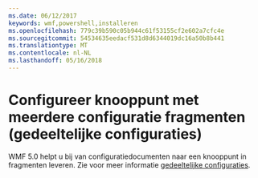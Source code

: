 ```yaml
---
ms.date: 06/12/2017
keywords: wmf,powershell,installeren
ms.openlocfilehash: 779c39b590c05b944c61f53155cf2e602a7cfc4e
ms.sourcegitcommit: 54534635eedacf531d8d6344019dc16a50b8b441
ms.translationtype: MT
ms.contentlocale: nl-NL
ms.lasthandoff: 05/16/2018
---
```

# <a name="configure-node-with-multiple-configuration-fragments-partial-configurations"></a>Configureer knooppunt met meerdere configuratie fragmenten (gedeeltelijke configuraties)

WMF 5.0 helpt u bij van configuratiedocumenten naar een knooppunt in fragmenten leveren. Zie voor meer informatie [gedeeltelijke configuraties](https://msdn.microsoft.com/powershell/dsc/partialconfigs).
